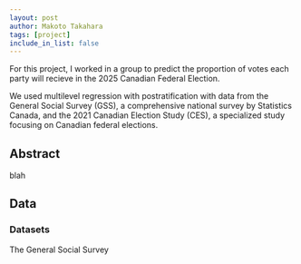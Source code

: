 ```yaml
---
layout: post
author: Makoto Takahara
tags: [project]
include_in_list: false
---
```


For this project, I worked in a group to predict the proportion of votes each party will recieve in the 2025 Canadian Federal Election. 

We used multilevel regression with postratification with data from the General Social Survey (GSS), a comprehensive national survey by Statistics Canada, and the 2021 Canadian Election Study (CES), a specialized study focusing on Canadian federal elections.

## Abstract
blah

## Data
### Datasets
The General Social Survey 
